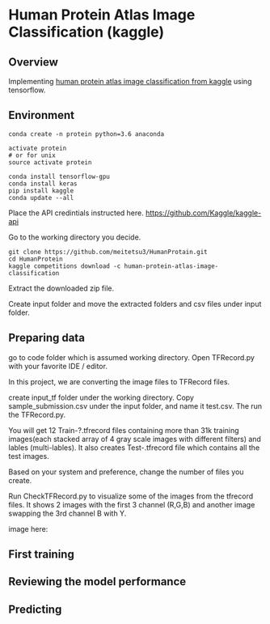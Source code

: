 # Human Protein Atlas Image Classification (kaggle)



## Overview

Implementing [human protein atlas image classification from kaggle](https://www.kaggle.com/c/human-protein-atlas-image-classification) using tensorflow.

## Environment

```
conda create -n protein python=3.6 anaconda
```

```
activate protein
# or for unix
source activate protein
```

```
conda install tensorflow-gpu
conda install keras
pip install kaggle
conda update --all
```

Place the API credintials instructed here.
https://github.com/Kaggle/kaggle-api

Go to the working directory you decide.

```
git clone https://github.com/meitetsu3/HumanProtain.git
cd HumanProtein
kaggle competitions download -c human-protein-atlas-image-classification
```

Extract the downloaded zip file.

Create input  folder and move the extracted folders and csv files under input folder.

## Preparing data

go to code folder which is assumed working directory. Open TFRecord.py with your favorite IDE / editor.

In this project, we are converting the image files to TFRecord files.

create input_tf folder under the working directory.
Copy sample_submission.csv under the input folder, and name it test.csv.
The run the TFRecord.py.

You will get 12 Train-?.tfrecord files containing more than 31k training images(each stacked array of 4 gray scale images with different filters) and lables (multi-lables). It also creates Test-.tfrecord file which contains all the test images.

Based on your system  and preference, change the number of files you create.

Run CheckTFRecord.py to visualize some of the images from the tfrecord files. It shows 2 images with the first 3 channel (R,G,B) and another image swapping the 3rd channel B with Y.

image here: 

## First training



## Reviewing the model performance



## Predicting

